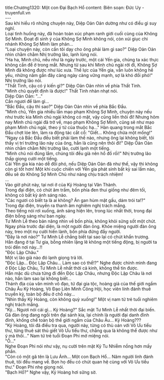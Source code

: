 title:Chương1320: Một con Đại Bạch Hổ
content:
Biên soạn: Đức Uy - truyenfull.vn<br>---<br>Sau khi hiểu rõ những chuyện này, Diệp Oản Oản dường như có điều gì suy nghĩ.<br>Loại tình huống này, đã hoàn toàn xúc phạm ranh giới cuối cùng của Không Sợ Minh. Đoạt đi sinh ý của Không Sợ Minh không nói, còn xúi giục chi nhánh Không Sợ Minh làm phản...<br>"Loại chuyện này, còn cần tôi dạy cho ông phải làm gì sao?" Diệp Oản Oản nhìn chằm chằm Nhị trưởng lão, lạnh lùng nói.<br>"Ha ha, Minh chủ, nếu như là ngày trước, một cái Yến gia, chúng ta xác thực không cần để ở trong mắt. Nhưng từ sau khi Minh chủ ngài rời đi, Không Sợ Minh đã không được như lúc xưa. Thế lực của Yến gia, vẫn luôn không hề yếu, những năm gần đây càng ngày càng vững mạnh, sợ là khó đối phó!" Nhị trưởng lão nói.<br>"Thất Tinh, cậu có ý kiến gì?" Diệp Oản Oản nhìn về phía Thất Tinh.<br>"Minh chủ quyết định là được!" Thất Tinh nhàn nhạt nói.<br>Diệp Oản Oản: "..."<br>Cần ngươi để làm gì...<br>"Bắc Đẩu, cậu thì sao?" Diệp Oản Oản nhìn về phía Bắc Đẩu.<br>"Minh chủ, Yến gia nhiều lần mạo phạm Không Sợ Minh, chuyện này nếu như trước kia Minh chủ ngài không có mặt, vậy cũng liền thôi đi! Nhưng hôm nay Minh chủ ngài đã trở về, mạo phạm Không Sợ Minh, cũng sẽ như mạo phạm Minh chủ ngài, theo ý tứ của thuộc hạ..." Hàn quang trong mắt Bắc Đẩu chợt lóe lên, làm ra động tác cắt cổ: "Giết... Không chừa một mống!"<br>"Ngay cả Bắc Đẩu đều biết phải làm thế nào, nhưng ông lại không biết, tôi thấy vị trí trưởng lão này của ông, hẳn là cũng nên thôi đi!" Diệp Oản Oản nhìn chằm chằm Nhị trưởng lão, cười lạnh một tiếng.<br>"Minh chủ nói đúng lắm, chúng tôi đều già nên hồ đồ rồi!" Nhị trưởng lão thấp giọng cười một tiếng.<br>Cái Yến gia kia nào dễ đối phó, nếu Diệp Oản Oản đã như thế, vậy thì không còn gì tốt hơn! Một khi cuộc chiến với Yến gia phát sinh bất kỳ sai lầm nào, đều sẽ do Không Sợ Minh Chủ như nàng chịu trách nhiệm!<br>...<br>Vào giờ phút này, tại nơi ở của Kỷ Hoàng tại Vân Thành.<br>Trong đại điện, có chút âm trầm, bốn phía đen thui giống như đêm tối, không có bất kỳ ánh sáng nào.<br>"Các ngươi có biết ta là ai không? Ăn gan hùm mật gấu, dám trói ta!?"<br>Trong đại điện, truyền ra thanh âm nghiêm nghị trách mắng.<br>Theo tiếng nói rơi xuống, ánh sáng hiện lên, trong lúc nhất thời, trong đại điện bỗng sáng như ban ngày.<br>Tư Minh Lễ theo bản năng nhìn về bốn phía, không khỏi sửng sốt một chút.<br>Ngay phía trước đại diện, là một người đàn ông. Khóe miệng người đàn ông này, treo một nụ cười hiền lành, bốn phía đứng đầy người.<br>"Đây là nơi nào?" Tư Minh Lễ chẳng biết tại sao lại có chút khẩn trương.<br>Hắn đang ở tại Tư gia, bỗng nhiên lặng lẽ không một tiếng động, bị người ta trói đến nơi này…!!<br>"Độc Lập Châu."<br>Một vị lão giả nào đó lạnh giọng trả lời.<br>"Độc Lập... Độc Lập Châu... Làm sao có thể!?" Nghe được chính mình đang ở Độc Lập Châu, Tư Minh Lễ nhất thời cả kinh, không thể tin được.<br>Hắn mặc dù chưa từng đi đến Độc Lập Châu, nhưng Độc Lập Châu là nơi nào, hắn làm sao lại không biết…<br>Thánh địa của văn minh võ đạo, tứ đại gia tộc, hoàng giả của thế giới ngầm Châu Âu Kỷ Hoàng, Võ Đạo Liên Minh Công Hội, học viên lính đánh thuê truyền kỳ, toàn bộ đều ở chỗ này...<br>"Nhìn thấy Kỷ Hoàng, còn không quỳ xuống!" Một vị nam tử trẻ tuổi nghiêm nghị trách mắng.<br>"Kỷ... Ngươi nói cái gì... Kỷ Hoàng?" Sắc mặt Tư Minh Lễ nhất thời đại biến. Gã đàn ông đang ngồi trên đại sảnh kia, lại chính là người đại danh đỉnh đỉnh, khống chế toàn bộ thế giới ngầm của Châu Âu... Kỷ Hoàng???<br>"Kỷ Hoàng, tôi đã điều tra qua, người này, từng có thù oán với Vô Ưu tiểu thư, từng thuê sát thủ giết Vô Ưu tiểu thư, chẳng qua là không thể được như ý mà thôi…" Nam tử trẻ tuổi Đoạn Phi mở miệng nói.<br>"Ồ..."<br>Nghe Đoạn Phi nói như vậy, nụ cười trên mặt Kỷ Tu Nhiễm nồng hơn mấy phần.<br>"Còn có một gã tên là Lưu Ảnh... Một con Bạch Hổ... Năm người lính đánh thuê, tôi đều mang về. Bọn họ đều có chút quan hệ cùng với Vô Ưu tiểu thư." Đoạn Phi nhẹ giọng nói.<br>"Bạch Hổ?" Nghe vậy, Kỷ Hoàng hơi sững sờ.